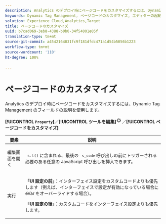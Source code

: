 ```yaml
---
description: Analytics のデプロイ時にページコードをカスタマイズするには、Dynamic Tag Management のフィールドの説明を使用します。
keywords: Dynamic Tag Management, ページコードのカスタマイズ, エディターの起動, 実行
solution: Experience Cloud,Analytics,Target
title: ページコードのカスタマイズ
uuid: b7cad069-3eb8-4388-b0b0-34f54001e05f
translation-type: tm+mt
source-git-commit: a4542164031fc9f181dfdc471a1d54b5056b1223
workflow-type: tm+mt
source-wordcount: '110'
ht-degree: 100%

---
```



# ページコードのカスタマイズ

Analytics のデプロイ時にページコードをカスタマイズするには、Dynamic Tag Management のフィールドの説明を使用します。

**[!UICONTROL `Property`]**／**[!UICONTROL ツールを編集]**![](assets/settings_gear.png)／**[!UICONTROL ページコードをカスタマイズ]**

<table id="table_A4676A5FEE814DF9A05DA0E56F8B4C6D"> 
 <thead> 
  <tr> 
   <th colname="col1" class="entry"> 要素 </th> 
   <th colname="col2" class="entry"> 説明 </th> 
  </tr> 
 </thead>
 <tbody> 
  <tr> 
   <td colname="col1"> <p>編集画面を開く </p> </td> 
   <td colname="col2"> <p><code> s.t()</code> に含まれる、最後の <code> s_code</code> 呼び出しの前にトリガーされる必要のある任意の JavaScript 呼び出しを挿入できます。 </p> </td> 
  </tr> 
  <tr> 
   <td colname="col1"> <p>実行 </p> </td> 
   <td colname="col2"> <p> 「<b>UI 設定の前</b>」：インターフェイス設定をカスタムコードよりも優先します（例えば、インターフェイスで設定が有効になっている場合に eVar をオーバーライドする場合）。 </p> <p> 「<b>UI 設定の後</b>」：カスタムコードをインターフェイス設定よりも優先します。 </p> </td> 
  </tr> 
 </tbody> 
</table>

